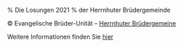 % Die Losungen 2021
% der Herrnhuter Brüdergemeinde

© Evangelische Brüder-Unität – [Herrnhuter Brüdergemeine](http://www.herrnhuter.de)

Weitere Informationen finden Sie [hier](http://www.losungen.de)
